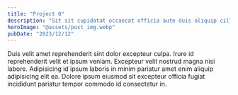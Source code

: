 ```yaml
---
title: "Project 0"
description: "Sit sit cupidatat occaecat officia aute duis aliquip cillum in anim aliquip non aute aliqua."
heroImage: "@assets/post_img.webp"
pubDate: "2023/12/12"
---
```


Duis velit amet reprehenderit sint dolor excepteur culpa. Irure id reprehenderit velit et ipsum veniam. Excepteur velit nostrud magna nisi labore. Adipisicing id ipsum laboris in minim pariatur amet enim aliquip adipisicing elit ea. Dolore ipsum eiusmod sit excepteur officia fugiat incididunt pariatur tempor commodo id consectetur in.
